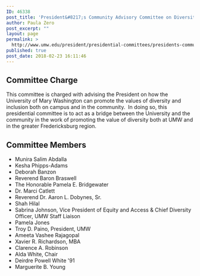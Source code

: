 ```yaml
---
ID: 46338
post_title: 'President&#8217;s Community Advisory Committee on Diversity'
author: Paula Zero
post_excerpt: ""
layout: page
permalink: >
  http://www.umw.edu/president/presidential-committees/presidents-community-advisory-committee-diversity/
published: true
post_date: 2018-02-23 16:11:46
---
```

<h2>Committee Charge</h2>
This committee is charged with advising the President on how the University of Mary Washington can promote the values of diversity and inclusion both on campus and in the community.  In doing so, this presidential committee is to act as a bridge between the University and the community in the work of promoting the value of diversity both at UMW and in the greater Fredericksburg region.
<h2>Committee Members</h2>
<ul>
 	<li>Munira Salim Abdalla</li>
 	<li>Kesha Phipps-Adams</li>
 	<li>Deborah Banzon</li>
 	<li>Reverend Baron Braswell</li>
 	<li>The Honorable Pamela E. Bridgewater</li>
 	<li>Dr. Marci Catlett</li>
 	<li>Reverend Dr. Aaron L. Dobynes, Sr.</li>
 	<li>Shah Hilal</li>
 	<li>Sabrina Johnson, Vice President of Equity and Access &amp; Chief Diversity Officer, UMW Staff Liaison</li>
 	<li>Pamela Jones</li>
 	<li>Troy D. Paino, President, UMW</li>
 	<li>Ameeta Vashee Rajagopal</li>
 	<li>Xavier R. Richardson, MBA</li>
 	<li>Clarence A. Robinson</li>
 	<li>Alda White, Chair</li>
 	<li>Deirdre Powell White '91</li>
 	<li>Marguerite B. Young</li>
</ul>